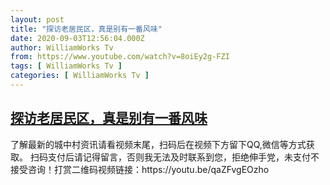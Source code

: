 ```yaml
---
layout: post
title: "探访老居民区，真是别有一番风味"
date: 2020-09-03T12:56:04.000Z
author: WilliamWorks Tv
from: https://www.youtube.com/watch?v=8oiEy2g-FZI
tags: [ WilliamWorks Tv ]
categories: [ WilliamWorks Tv ]
---
```

<!--1599137764000-->
[探访老居民区，真是别有一番风味](https://www.youtube.com/watch?v=8oiEy2g-FZI)
------

<div>
了解最新的城中村资讯请看视频末尾，扫码后在视频下方留下QQ,微信等方式获取。 扫码支付后请记得留言，否则我无法及时联系到您，拒绝伸手党，未支付不接受咨询！打赏二维码视频链接：https://youtu.be/qaZFvgEOzho
</div>
